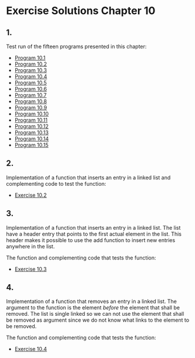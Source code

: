 # Exercise Solutions Chapter 10 #
## 1. ##
Test run of the fifteen programs presented in this chapter:  
 - [Program 10.1](Exercise_01/Program_10_01/program_10_01.c)  
 - [Program 10.2](Exercise_01/Program_10_02/program_10_02.c)  
 - [Program 10.3](Exercise_01/Program_10_03/program_10_03.c)  
 - [Program 10.4](Exercise_01/Program_10_04/program_10_04.c)  
 - [Program 10.5](Exercise_01/Program_10_05/program_10_05.c)  
 - [Program 10.6](Exercise_01/Program_10_06/program_10_06.c)   
 - [Program 10.7](Exercise_01/Program_10_07/program_10_07.c)   
 - [Program 10.8](Exercise_01/Program_10_08/program_10_08.c)  
 - [Program 10.9](Exercise_01/Program_10_09/program_10_09.c)  
 - [Program 10.10](Exercise_01/Program_10_10/program_10_10.c)  
 - [Program 10.11](Exercise_01/Program_10_11/program_10_11.c)  
 - [Program 10.12](Exercise_01/Program_10_12/program_10_12.c)  
 - [Program 10.13](Exercise_01/Program_10_13/program_10_13.c)  
 - [Program 10.14](Exercise_01/Program_10_14/program_10_14.c)  
 - [Program 10.15](Exercise_01/Program_10_15/program_10_15.c)  

## 2. ##
Implementation of a function that inserts an entry in a linked list and complementing code to test the function:  
- [Exercise 10.2](Exercise_02/exercise_10_02.c)  

## 3. ##
Implementation of a function that inserts an entry in a linked list. The list have a header entry that points to the first actual element in the list. This header makes it possible to use the add function to insert new entries anywhere in the list.  

The function and complementing code that tests the function:  
- [Exercise 10.3](Exercise_03/exercise_10_03.c)  

## 4. ##
Implementation of a function that removes an entry in a linked list. The argument to the function is the element *before* the element that shall be removed. The list is single linked so we can not use the element that shall be removed as argument since we do not know what links to the element to be removed.

The function and complementing code that tests the function:  
- [Exercise 10.4](Exercise_04/exercise_10_04.c)  
